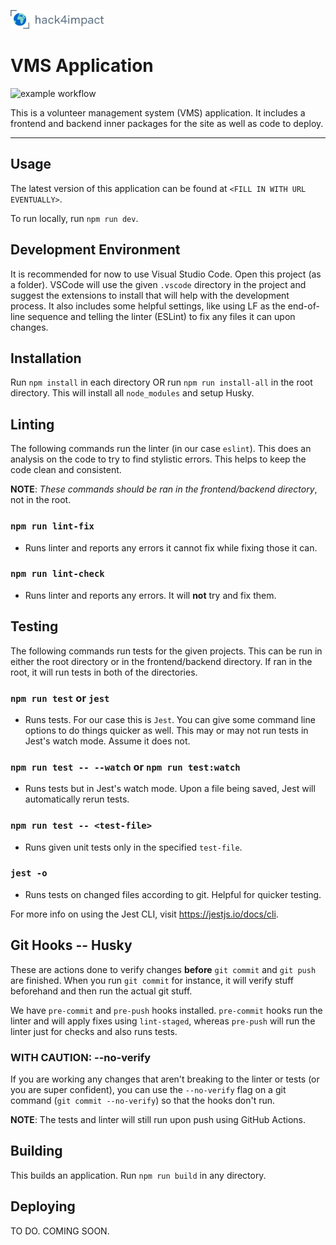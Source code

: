 <a href="https://uiuc.hack4impact.org"><img src="https://raw.githubusercontent.com/hack4impact-uiuc/uiuc.hack4impact.org/master/public/images/colored-logo.svg" alt="hack4impact logo" width="150"></a>
# VMS Application

![example workflow](https://github.com/hack4impact-calpoly/general-vms/actions/workflows/main.yml/badge.svg)

This is a volunteer management system (VMS) application. It includes a frontend and backend inner packages for the site as well as code to deploy.

<hr>

## Usage

The latest version of this application can be found at `<FILL IN WITH URL EVENTUALLY>`.

To run locally, run `npm run dev`.

## Development Environment
It is recommended for now to use Visual Studio Code. Open this project (as a folder). VSCode will use the given `.vscode` directory in the project and suggest the extensions to install that will help with the development process. It also includes some helpful settings, like using LF as the end-of-line sequence and telling the linter (ESLint) to fix any files it can upon changes.

## Installation
Run `npm install` in each directory OR run `npm run install-all` in the root directory. This will install all `node_modules` and setup Husky.

## Linting

The following commands run the linter (in our case `eslint`). This does an analysis on the code to try to find stylistic errors. This helps to keep the code clean and consistent.

**NOTE**: _These commands should be ran in the frontend/backend directory_, not in the root.

### `npm run lint-fix`
- Runs linter and reports any errors it cannot fix while fixing those it can.

### `npm run lint-check`
- Runs linter and reports any errors. It will **not** try and fix them.

## Testing

The following commands run tests for the given projects. This can be run in either the root directory or in the frontend/backend directory. If ran in the root, it will run tests in both of the directories.

### `npm run test` or `jest`
- Runs tests. For our case this is `Jest`. You can give some command line options to do things quicker as well. This may or may not run tests in Jest's watch mode. Assume it does not.

### `npm run test -- --watch` or `npm run test:watch`
- Runs tests but in Jest's watch mode. Upon a file being saved, Jest will automatically rerun tests.

### `npm run test -- <test-file>`
- Runs given unit tests only in the specified `test-file`.

### `jest -o`
- Runs tests on changed files according to git. Helpful for quicker testing.

For more info on using the Jest CLI, visit https://jestjs.io/docs/cli.

## Git Hooks -- Husky

These are actions done to verify changes **before** `git commit` and `git push` are finished. When you run `git commit` for instance, it will verify stuff beforehand and then run the actual git stuff.

We have `pre-commit` and `pre-push` hooks installed. `pre-commit` hooks run the linter and will apply fixes using `lint-staged`, whereas `pre-push` will run the linter just for checks and also runs tests.

### WITH CAUTION: --no-verify

If you are working any changes that aren't breaking to the linter or tests (or you are super confident), you can use the `--no-verify` flag on a git command (`git commit --no-verify`) so that the hooks don't run.

**NOTE**: The tests and linter will still run upon push using GitHub Actions.

## Building

This builds an application. Run `npm run build` in any directory.

## Deploying

TO DO. COMING SOON.
